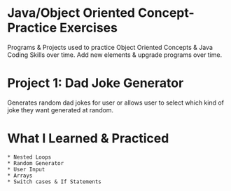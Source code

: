 # Java/Object Oriented Concept-Practice Exercises
Programs & Projects used to practice Object Oriented Concepts & Java Coding Skills over time. Add new elements & upgrade programs over time.

  # Project 1: Dad Joke Generator
  Generates random dad jokes for user or allows user to select which kind of joke they want generated at random.

   # What I Learned & Practiced      
    * Nested Loops   
    * Random Generator     
    * User Input     
    * Arrays   
    * Switch cases & If Statements       
           
 
  
  
 
   
   
  
 
